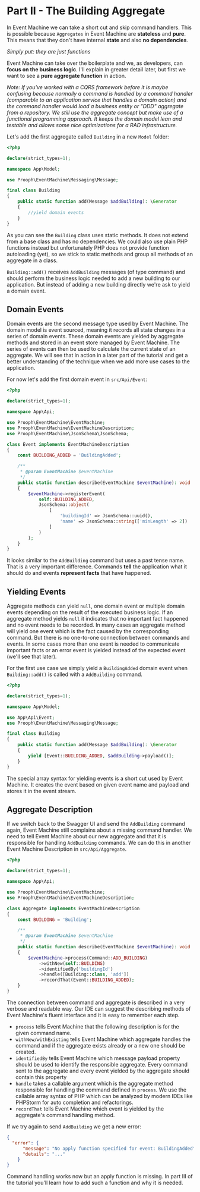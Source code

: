 # Part II - The Building Aggregate

In Event Machine we can take a short cut and skip command handlers.
This is possible because `Aggregates` in Event Machine are **stateless** and **pure**. This means that
they don't have internal **state** and also **no dependencies**.

*Simply put: they are just functions*

Event Machine can take over the boilerplate and we, as developers, can **focus on the business logic**. I'll explain
in greater detail later, but first we want to see a **pure aggregate function** in action.

*Note: If you've worked with a CQRS framework before it is maybe confusing
because normally a command is handled by a command handler (comparable to an application service that handles a domain action)
and the command handler would load a business entity or "DDD" aggregate from a repository. We still use the aggregate concept but make
use of a functional programming approach. It keeps the domain model lean and testable and allows some nice
optimizations for a RAD infrastructure.*

Let's add the first aggregate called `Building` in a new `Model` folder:

```php
<?php

declare(strict_types=1);

namespace App\Model;

use Prooph\EventMachine\Messaging\Message;

final class Building
{
    public static function add(Message $addBuilding): \Generator
    {
        //yield domain events
    }
}

```

As you can see the `Building` class uses static methods. It does not extend from a base class and has no dependencies.
We could also use plain PHP functions instead but unfortunately PHP does not provide function autoloading (yet), so
we stick to static methods and group all methods of an aggregate in a class.

`Building::add()` receives `AddBuilding` messages (of type command) and should perform the business logic needed to
add a new building to our application. But instead of adding a new building directly we're ask to yield a domain event.

## Domain Events

Domain events are the second message type used by Event Machine. The domain model is event sourced, meaning it records
all state changes in a series of domain events. These domain events are yielded by aggregate methods and stored in an event store
managed by Event Machine. The series of events can then be used to calculate the current state of an aggregate.
We will see that in action in a later part of the tutorial and get a better understanding of the technique
when we add more use cases to the application.

For now let's add the first domain event in `src/Api/Event`:

```php
<?php

declare(strict_types=1);

namespace App\Api;

use Prooph\EventMachine\EventMachine;
use Prooph\EventMachine\EventMachineDescription;
use Prooph\EventMachine\JsonSchema\JsonSchema;

class Event implements EventMachineDescription
{
    const BUILDING_ADDED = 'BuildingAdded';

    /**
     * @param EventMachine $eventMachine
     */
    public static function describe(EventMachine $eventMachine): void
    {
        $eventMachine->registerEvent(
            self::BUILDING_ADDED,
            JsonSchema::object(
                [
                    'buildingId' => JsonSchema::uuid(),
                    'name' => JsonSchema::string(['minLength' => 2])
                ]
            )
        );
    }
}

```
It looks similar to the `AddBuilding` command but uses a past tense name. That is a very important difference.
Commands **tell** the application what it should do and events **represent facts** that have happened.

## Yielding Events

Aggregate methods can yield `null`, one domain event or multiple domain events depending on the result of the executed business logic.
If an aggregate method yields `null` it indicates that no important fact happened and no event needs to be recorded.
In many cases an aggregate method will yield one event which is the fact caused by the corresponding command.
But there is no one-to-one connection between commands and events. In some cases more than one event is needed to communicate
important facts or an error event is yielded instead of the expected event (we'll see that later).

For the first use case we simply yield a `BuildingAdded` domain event when `Building::add()` is called with a `AddBuilding`
command.

```php
<?php

declare(strict_types=1);

namespace App\Model;

use App\Api\Event;
use Prooph\EventMachine\Messaging\Message;

final class Building
{
    public static function add(Message $addBuilding): \Generator
    {
        yield [Event::BUILDING_ADDED, $addBuilding->payload()];
    }
}

```
The special array syntax for yielding events is a short cut used by Event Machine. It creates the event based on given
event name and payload and stores it in the event stream.

## Aggregate Description

If we switch back to the Swagger UI and send the `AddBuilding` command again, Event Machine still
complains about a missing command handler. We need to tell Event Machine about our new aggregate and that it is
responsible for handling `AddBuilding` commands. We can do this in another Event Machine Description in `src/Api/Aggregate`.

```php
<?php

declare(strict_types=1);

namespace App\Api;

use Prooph\EventMachine\EventMachine;
use Prooph\EventMachine\EventMachineDescription;

class Aggregate implements EventMachineDescription
{
    const BUILDING = 'Building';

    /**
     * @param EventMachine $eventMachine
     */
    public static function describe(EventMachine $eventMachine): void
    {
        $eventMachine->process(Command::ADD_BUILDING)
            ->withNew(self::BUILDING)
            ->identifiedBy('buildingId')
            ->handle([Building::class, 'add'])
            ->recordThat(Event::BUILDING_ADDED);
    }
}

```
The connection between command and aggregate is described in a very verbose and readable way. Our IDE can suggest the
describing methods of Event Machine's fluent interface and it is easy to remember each step.

- `process` tells Event Machine that the following description is for the given command name.
- `withNew/withExisting` tells Event Machine which aggregate handles the command and if the aggregate exists already or a new one should be created.
- `identifiedBy` tells Event Machine which message payload property should be used to identify the responsible aggregate. Every command sent to the aggregate and
every event yielded by the aggregate should contain this property
- `handle` takes a callable argument which is the aggregate method responsible for handling the command defined in `process`. We use the callable array syntax of PHP
which can be analyzed by modern IDEs like PHPStorm for auto completion and refactorings.
- `recordThat` tells Event Machine which event is yielded by the aggregate's command handling method.

If we try again to send `AddBuilding` we get a new error:

```json
{
  "error": { 
      "message": "No apply function specified for event: BuildingAdded",
      "details": "..."
    }
}
```
Command handling works now but an apply function is missing. In part III of the tutorial you'll learn how to add such a function and why it is needed.


